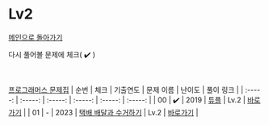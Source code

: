 # Lv2

[메인으로 돌아가기](https://github.com/dmswldk28/programmers/tree/main/kakao)

다시 풀어볼 문제에 체크( :heavy_check_mark: )

<br>


[프로그래머스 문제집](https://school.programmers.co.kr/learn/challenges?order=acceptance_desc&levels=2&languages=java)
|          순번          |        체크         |        기출연도         |        문제 이름         |         난이도          |        풀이 링크         |
| :-----: | :-----: | :-----: | :-----: | :-----: | :-----: |
| 00 |  :heavy_check_mark:  | 2019 | <a href="https://school.programmers.co.kr/learn/courses/30/lessons/64065" target="_blank">튜플</a> | Lv.2 | <a href="./../lv2/kakao_2019_tuple.java">바로가기</a> |
| 01 |  -  | 2023 | <a href="https://school.programmers.co.kr/learn/courses/30/lessons/150369" target="_blank">택배 배달과 수거하기</a> | Lv.2 | <a href="./../lv2/kakao_2023_delivery.java">바로가기</a> |
